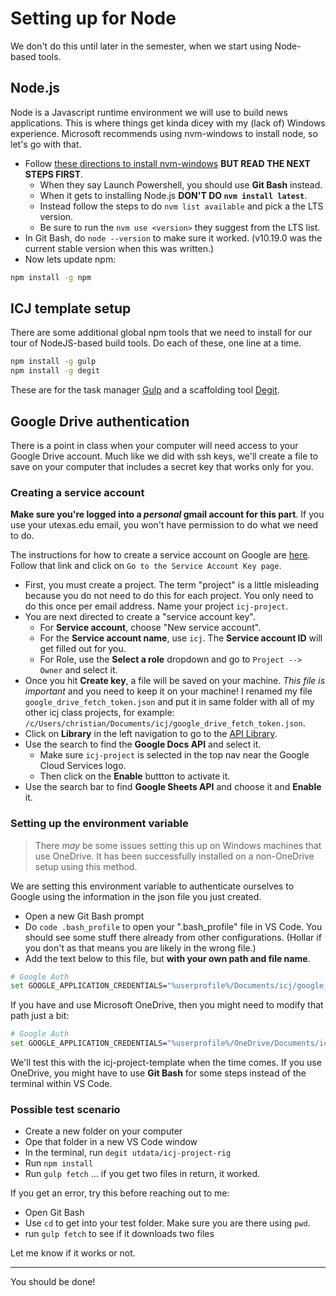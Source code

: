 
# Setting up for Node

We don't do this until later in the semester, when we start using Node-based tools.

## Node.js

Node is a Javascript runtime environment we will use to build news applications. This is where things get kinda dicey with my (lack of) Windows experience. Microsoft recommends using nvm-windows to install node, so let's go with that.

- Follow [these directions to install nvm-windows](https://docs.microsoft.com/en-us/windows/nodejs/setup-on-windows) **BUT READ THE NEXT STEPS FIRST**.
  - When they say Launch Powershell, you should use **Git Bash** instead.
  - When it gets to installing Node.js **DON'T DO `nvm install latest`**.
  - Instead follow the steps to do `nvm list available` and pick a the LTS version.
  - Be sure to run the `nvm use <version>` they suggest from the LTS list.
- In Git Bash, do `node --version` to make sure it worked. (v10.19.0 was the current stable version when this was written.)
- Now lets update npm:

```bash
npm install -g npm
```

## ICJ template setup

There are some additional global npm tools that we need to install for our tour of NodeJS-based build tools. Do each of these, one line at a time.

```bash
npm install -g gulp
npm install -g degit
```

These are for the task manager [Gulp](https://gulpjs.com/) and a scaffolding tool [Degit](https://www.npmjs.com/package/degit).

## Google Drive authentication

There is a point in class when your computer will need access to your Google Drive account. Much like we did with ssh keys, we'll create a file to save on your computer that includes a secret key that works only for you.

### Creating a service account

**Make sure you're logged into a _personal_ gmail account for this part**. If you use your utexas.edu email, you won't have permission to do what we need to do.

The instructions for how to create a service account on Google are [here](https://cloud.google.com/docs/authentication/getting-started). Follow that link and click on `Go to the Service Account Key page`.

- First, you must create a project. The term "project" is a little misleading because you do not need to do this for each project. You only need to do this once per email address. Name your project `icj-project`.
- You are next directed to create a "service account key".
  - For **Service account**, choose "New service account".
  - For the **Service account name**, use `icj`. The **Service account ID** will get filled out for you.
  - For Role, use the **Select a role** dropdown and go to `Project --> Owner` and select it.
- Once you hit **Create key**, a file will be saved on your machine. _This file is important_ and you need to keep it on your machine! I renamed my file `google_drive_fetch_token.json` and put it in same folder with all of my other icj class projects, for example: `/c/Users/christian/Documents/icj/google_drive_fetch_token.json`.
- Click on **Library** in the left navigation to go to the [API Library](https://console.developers.google.com/apis/library).
- Use the search to find the **Google Docs API** and select it.
  - Make sure `icj-project` is selected in the top nav near the Google Cloud Services logo.
  - Then click on the **Enable** buttton to activate it.
- Use the search bar to find **Google Sheets API** and choose it and **Enable** it.

### Setting up the environment variable

> There _may_ be some issues setting this up on Windows machines that use OneDrive. It has been successfully installed on a non-OneDrive setup using this method.

We are setting this environment variable to authenticate ourselves to Google using the information in the json file you just created.

- Open a new Git Bash prompt
- Do `code .bash_profile` to open your ".bash_profile" file in VS Code. You should see some stuff there already from other configurations. (Hollar if you don't as that means you are likely in the wrong file.)
- Add the text below to this file, but **with your own path and file name**.

```bash
# Google Auth
set GOOGLE_APPLICATION_CREDENTIALS="%userprofile%/Documents/icj/google_drive_fetch_token.json"
```

If you have and use Microsoft OneDrive, then you might need to modify that path just a bit:

```bash
# Google Auth
set GOOGLE_APPLICATION_CREDENTIALS="%userprofile%/OneDrive/Documents/icj/google_drive_fetch_token.json"
```

We'll test this with the icj-project-template when the time comes. If you use OneDrive, you might have to use **Git Bash** for some steps instead of the terminal within VS Code.

### Possible test scenario

- Create a new folder on your computer
- Ope that folder in a new VS Code window
- In the terminal, run `degit utdata/icj-project-rig`
- Run `npm install`
- Run `gulp fetch` ... if you get two files in return, it worked.

If you get an error, try this before reaching out to me:

- Open Git Bash
- Use `cd` to get into your test folder. Make sure you are there using `pwd`.
- run `gulp fetch` to see if it downloads two files

Let me know if it works or not.

----

You should be done!
